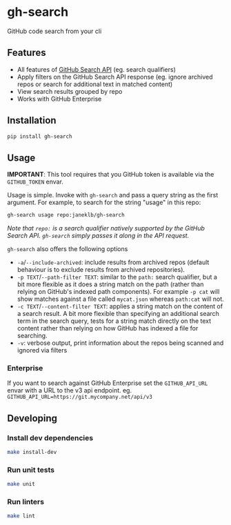 # gh-search

GitHub code search from your cli

## Features

* All features of [GitHub Search API](https://docs.github.com/en/free-pro-team@latest/rest/reference/search#search-code) (eg. search qualifiers)
* Apply filters on the GitHub Search API response (eg. ignore archived repos or search for additional text in matched content)
* View search results grouped by repo
* Works with GitHub Enterprise

## Installation

```bash
pip install gh-search
```

## Usage

**IMPORTANT**: This tool requires that you GitHub token is available via the `GITHUB_TOKEN` envar.

Usage is simple. Invoke with `gh-search` and pass a query string as the first argument. For example, to search for the string "usage" in this repo:
```bash
gh-search usage repo:janeklb/gh-search
```

_Note that `repo:` is a search qualifier natively supported by the GitHub Search API. `gh-search` simply passes it along in the API request._

`gh-search` also offers the following options

- `-a`/`--include-archived`: include results from archived repos (default behaviour is to exclude results from archived repositories).
- `-p TEXT`/`--path-filter TEXT`: similar to the `path:` search qualifier, but a bit more flexible as it does a string match on the path (rather than relying on GitHub's indexed path components). For example `-p cat` will show matches against a file called `mycat.json` whereas `path:cat` will not.
- `-c TEXT`/`--content-filter TEXT`: applies a string match on the content of a search result. A bit more flexible than specifying an additional search term in the search query, tests for a string match directly on the text content rather than relying on how GitHub has indexed a file for searching.
- `-v`: verbose output, print information about the repos being scanned and ignored via filters

### Enterprise

If you want to search against GitHub Enterprise set the `GITHUB_API_URL` envar with a URL to the v3 api endpoint. eg. `GITHUB_API_URL=https://git.mycompany.net/api/v3`

## Developing

### Install dev dependencies

```bash
make install-dev
```

### Run unit tests

```bash
make unit
```

### Run linters

```bash
make lint
```
